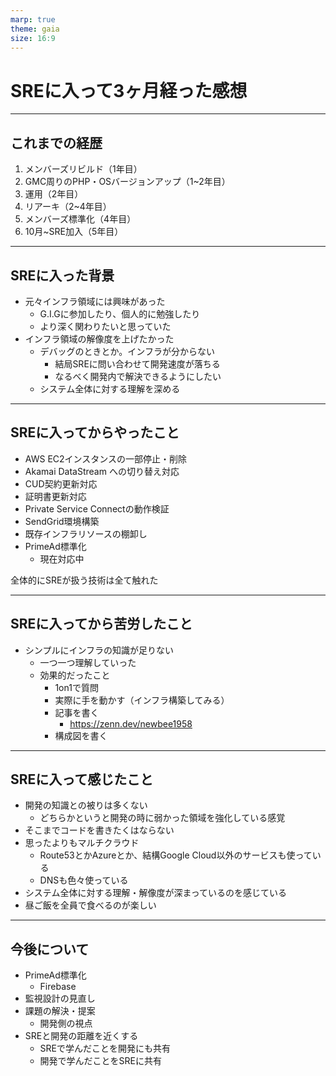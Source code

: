 ```yaml
---
marp: true
theme: gaia
size: 16:9
---
```


<!--
_class: lead
_footer: ""
_paginate: false
-->

# SREに入って3ヶ月経った感想

---

## これまでの経歴

1. メンバーズリビルド（1年目）
2. GMC周りのPHP・OSバージョンアップ（1~2年目）
3. 運用（2年目）
4. リアーキ（2~4年目）
5. メンバーズ標準化（4年目）
6. 10月~SRE加入（5年目）

---

## SREに入った背景

- 元々インフラ領域には興味があった
    - G.I.Gに参加したり、個人的に勉強したり
    - より深く関わりたいと思っていた
- インフラ領域の解像度を上げたかった
    - デバッグのときとか。インフラが分からない
        - 結局SREに問い合わせて開発速度が落ちる
        - なるべく開発内で解決できるようにしたい
    - システム全体に対する理解を深める

---
        
## SREに入ってからやったこと

- AWS EC2インスタンスの一部停止・削除
- Akamai DataStream への切り替え対応
- CUD契約更新対応
- 証明書更新対応
- Private Service Connectの動作検証
- SendGrid環境構築    
- 既存インフラリソースの棚卸し
- PrimeAd標準化
    - 現在対応中
     
全体的にSREが扱う技術は全て触れた

---

## SREに入ってから苦労したこと

- シンプルにインフラの知識が足りない
    - 一つ一つ理解していった
    - 効果的だったこと
        - 1on1で質問
        - 実際に手を動かす（インフラ構築してみる）
        - 記事を書く
            - https://zenn.dev/newbee1958
        - 構成図を書く
     
---

## SREに入って感じたこと 
    
- 開発の知識との被りは多くない
    - どちらかというと開発の時に弱かった領域を強化している感覚
- そこまでコードを書きたくはならない 
- 思ったよりもマルチクラウド
    - Route53とかAzureとか、結構Google Cloud以外のサービスも使っている
    - DNSも色々使っている
- システム全体に対する理解・解像度が深まっているのを感じている
- 昼ご飯を全員で食べるのが楽しい

---

## 今後について

- PrimeAd標準化
    - Firebase
- 監視設計の見直し
- 課題の解決・提案
    - 開発側の視点
- SREと開発の距離を近くする
    - SREで学んだことを開発にも共有
    - 開発で学んだことをSREに共有
